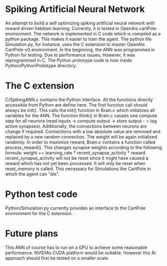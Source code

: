# Spiking Artificial Neural Network

An attempt to build a self optimizing spiking artificial neural network with reward driven hebbian learning. Currently, it is tested in OpenAis cartPole environment. The network is implemented in C code which is compiled as a python package. This makes it easier to train the agent. The python file Simulation.py, for instance, uses the C extension to master OpenAIs CartPole-v0 environment. In the beginning, the ANN was programmed in Python for testing. Due to performance issues, However, it was reprogrammed in C. The Python prototype code is now inside Python/PythonPrototype directory.

# The C extension
C/SpikingANN.c contains the Python interface. All the functions directly accessible from Python are define here. The first function call should always be init(). This calls the init() function in Brain.c which initializes all variables for the ANN.
The function think() in Brain.c causes one compute step for all neurons (read inputs -> compute output -> store output - > tag active synapses). Additionally, the connections between neurons are change if required. Connections with a low absolute value are removed and replaced by a new random connection. The weight will be again initialized randomly.
In order to maximize reward, Brain.c contains a function called process_reward(). This changes synapse weights according to the following formula: weight += learning_rate * recent_synapse_activity * reward. recent_synapse_activity will not be reset since it might have caused a reward which has not yet been processed. It will only be reset when reset_memory is called. This necessary for Simulations like CartPole in which the agent can "die".

# Python test code
Python/Simulation.py currently provides an interface to the CartPole environment for the C extension.

# Future plans
This ANN of course has to run on a GPU to achieve some reasonable performance. NVIDIAs CUDA platform would be suitable. However this AI approach should first be tested on a smaller scale.

